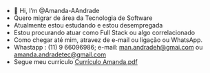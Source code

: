 - 👋 Hi, I’m @Amanda-AAndrade
- Quero migrar de área da Tecnologia de Software 
- Atualmente estou estudando e estou desempregada
- Estou procurando atuar como Full Stack ou algo correlacionado
- Como chegar até mim, atravez de e-mail ou ligação ou WhatsApp. 
- Whastapp : (11) 9 66096986; e-mail: man.andradeh@gmai.com ou amanda.andradetec@gmail.com
- Segue meu currículo [Currículo Amanda.pdf](https://github.com/Amanda-AAndrade/Amanda-AAndrade/files/8995696/Curriculo.Amanda.pdf)
